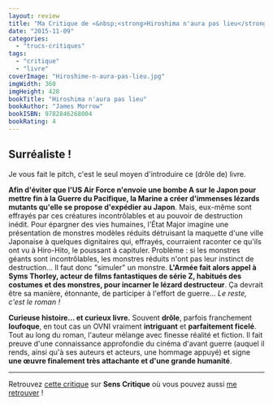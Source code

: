 ```yaml
---
layout: review
title: "Ma Critique de «&nbsp;<strong>Hiroshima n'aura pas lieu</strong>&nbsp;» de <em>James&nbsp;Morrow</em>"
date: "2015-11-09"
categories: 
  - "trucs-critiques"
tags: 
  - "critique"
  - "livre"
coverImage: "Hiroshime-n-aura-pas-lieu.jpg"
imgWidth: 360
imgHeight: 428
bookTitle: "Hiroshima n'aura pas lieu"
bookAuthor: "James Morrow"
bookISBN: 9782846268004  
bookRating: 4
---
```


## Surréaliste !

Je vous fait le pitch, c'est le seul moyen d'introduire ce (drôle de) livre.

**Afin d'éviter que l'US Air Force n'envoie une bombe A sur le Japon pour mettre fin à la Guerre du Pacifique, la Marine a créer d'immenses lézards mutants qu'elle se propose d'expédier au Japon**. Mais, eux-même sont effrayés par ces créatures incontrôlables et au pouvoir de destruction inédit. Pour épargner des vies humaines, l'État Major imagine une présentation de monstres modèles réduits détruisant la maquette d'une ville Japonaise à quelques dignitaires qui, effrayés, courraient raconter ce qu'ils ont vu à Hiro-Hito, le poussant à capituler. Problème : si les monstres géants sont incontrôlables, les monstres réduits n'ont pas leur instinct de destruction... Il faut donc "simuler" un monstre. **L'Armée fait alors appel à Syms Thorley, acteur de films fantastiques de série Z, habitués des costumes et des monstres, pour incarner le lézard destructeur**. Ça devrait être sa manière, étonnante, de participer à l'effort de guerre... _Le reste, c'est le roman !_

**Curieuse histoire... et curieux livre.** Souvent **drôle**, parfois franchement **loufoque**, en tout cas un OVNI vraiment **intriguant** et **parfaitement ficelé**. Tout au long du roman, l'auteur mélange avec finesse réalité et fiction. Il fait preuve d'une connaissance approfondie du cinéma d'avant guerre (auquel il rends, ainsi qu'à ses auteurs et acteurs, une hommage appuyé) et signe **une œuvre finalement très attachante et d'une grande humanité**.

* * *

Retrouvez [cette critique](http://www.senscritique.com/livre/Hiroshima_n_aura_pas_lieu/critique/73462136) sur **Sens Critique** où vous pouvez aussi [me retrouver](http://www.senscritique.com/Arnaud_Malon) !

